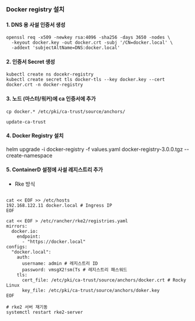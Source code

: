 ### Docker registry 설치

#### 1. DNS 용 사설 인증서 생성
```
openssl req -x509 -newkey rsa:4096 -sha256 -days 3650 -nodes \
  -keyout docker.key -out docker.crt -subj '/CN=docker.local' \
  -addext 'subjectAltName=DNS:docker.local'
```

#### 2. 인증서 Secret 생성
```
kubectl create ns docekr-registry
kubectl create secret tls docker-tls --key docker.key --cert docker.crt -n docker-registry
```

#### 3. 노드 (마스터/워커)에 ca 인증서에 추가 
```
cp docker.* /etc/pki/ca-trust/source/anchors/

update-ca-trust
```

#### 4. Docker Registry 설치

helm upgrade -i docker-registry -f values.yaml docker-registry-3.0.0.tgz --create-namespace

#### 5. ContainerD 설정에 사설 레지스트리 추가
- Rke 방식
```

cat << EOF >> /etc/hosts
192.168.122.11 docker.local # Ingress IP
EOF

cat << EOF > /etc/rancher/rke2/registries.yaml
mirrors:
  docker.io:
    endpoint:
      - "https://docker.local"
configs:
  "docker.local":
    auth:
      username: admin # 레지스트리 ID
      password: vmsgX2!sm(Ts # 레지스트리 패스워드
    tls:
      cert_file: /etc/pki/ca-trust/source/anchors/docker.crt # Rocky Linux
      key_file: /etc/pki/ca-trust/source/anchors/doker.key
EOF

# rke2 서버 재기동
systemctl restart rke2-server
```

